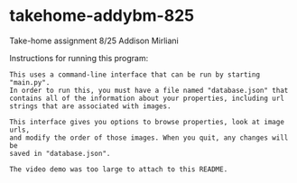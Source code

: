 # takehome-addybm-825
Take-home assignment 8/25
Addison Mirliani

Instructions for running this program:

    This uses a command-line interface that can be run by starting "main.py".
    In order to run this, you must have a file named "database.json" that
    contains all of the information about your properties, including url
    strings that are associated with images.
    
    This interface gives you options to browse properties, look at image urls,
    and modify the order of those images. When you quit, any changes will be
    saved in "database.json".
    
    The video demo was too large to attach to this README.
